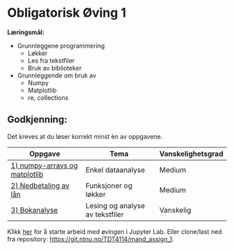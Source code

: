 # Obligatorisk Øving 1



**Læringsmål:**
- Grunnleggene programmering
    - Løkker
    - Les fra tekstfiler
    - Bruk av biblioteker
- Grunnleggende om bruk av
    - Numpy
    - Matplotlib
    - re, collections

## Godkjenning:

Det kreves at du løser korrekt minst èn av oppgavene.

| Oppgave                       | Tema                              | Vanskelighetsgrad |
|-------------------------------|-----------------------------------|-------------------|
| [1) numpy-arrays og matplotlib](./notebooks/1_numpy_matplotlib.ipynb)  | Enkel dataanalyse | Medium |
| [2) Nedbetaling av lån](./notebooks/2_nedbetaling_av_laan.ipynb) | Funksjoner og løkker | Medium |
| [3) Bokanalyse](./notebooks/3_bokanalyse.ipynb) | Lesing og analyse av tekstfiler   | Vanskelig |


Klikk [her](https://jupyterhub.apps.stack.it.ntnu.no/hub/user-redirect/git-pull?repo=https%3A%2F%2Fgit.ntnu.no%2FTDT4114%2Fmand_assign_1.git&urlpath=lab%2Ftree%2Fmand_assign_1.git%2FREADME.md&branch=main) for å starte arbeid med øvingen i Jupyter Lab. Eller clone/last ned fra repository: https://git.ntnu.no/TDT4114/mand_assign_1.